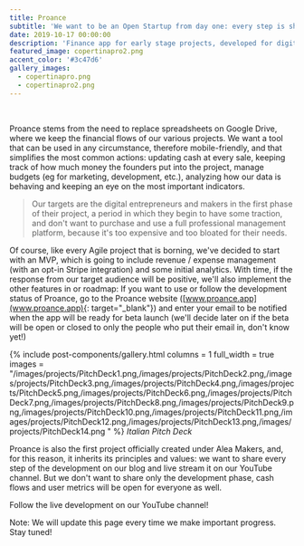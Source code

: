 ```yaml
---
title: Proance
subtitle: 'We want to be an Open Startup from day one: every step is shared.'
date: 2019-10-17 00:00:00
description: 'Finance app for early stage projects, developed for digital entrepreneurs.'
featured_image: copertinapro2.png
accent_color: '#3c47d6'
gallery_images:
  - copertinapro.png
  - copertinapro2.png
---
```


&nbsp;

Proance stems from the need to replace spreadsheets on Google Drive, where we keep the financial flows of our various projects. We want a tool that can be used in any circumstance, therefore mobile-friendly, and that simplifies the most common actions: updating cash at every sale, keeping track of how much money the founders put into the project, manage budgets (eg for marketing, development, etc.), analyzing how our data is behaving and keeping an eye on the most important indicators.

> Our targets are the digital entrepreneurs and makers in the first phase of their project, a period in which they begin to have some traction, and don't want to purchase and use a full professional management platform, because it's too expensive and too bloated for their needs.

Of course, like every Agile project that is borning, we've decided to start with an MVP, which is going to include revenue / expense management (with an opt-in Stripe integration) and some initial analytics. With time, if the response from our target audience will be positive, we'll also implement the other features in or roadmap: If you want to use or follow the development status of Proance, go to the Proance website ([www.proance.app](www.proance.app){: target="_blank"}) and enter your email to be notified when the app will be ready for beta launch (we'll decide later on if the beta will be open or closed to only the people who put their email in, don't know yet\!)

{% include post-components/gallery.html columns = 1 full_width = true images = "/images/projects/PitchDeck1.png,/images/projects/PitchDeck2.png,/images/projects/PitchDeck3.png,/images/projects/PitchDeck4.png,/images/projects/PitchDeck5.png,/images/projects/PitchDeck6.png,/images/projects/PitchDeck7.png,/images/projects/PitchDeck8.png,/images/projects/PitchDeck9.png,/images/projects/PitchDeck10.png,/images/projects/PitchDeck11.png,/images/projects/PitchDeck12.png,/images/projects/PitchDeck13.png,/images/projects/PitchDeck14.png " %}&nbsp;*Italian Pitch Deck*

Proance is also the first project officially created under Alea Makers, and, for this reason, it inherits its principles and values: we want to share every step of the development on our blog and live stream it on our YouTube channel. But we don't want to share only the development phase, cash flows and user metrics will be open for everyone as well.

Follow the live development on our YouTube channel\!&nbsp;

Note: We will update this page every time we make important progress. Stay tuned\!

&nbsp;